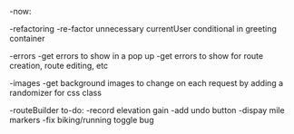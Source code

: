 -now:


-refactoring
  -re-factor unnecessary currentUser conditional in greeting container


-errors
  -get errors to show in a pop up
  -get errors to show for route creation, route editing, etc

-images
  -get background images to change on each request by adding a randomizer for css class

-routeBuilder to-do:
  -record elevation gain
  -add undo button
  -dispay mile markers
  -fix biking/running toggle bug

